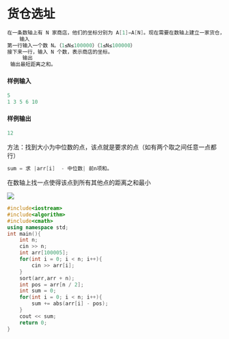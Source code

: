 # 货仓选址

```c++
在一条数轴上有 N 家商店，他们的坐标分别为 A[1]−A[N]。现在需要在数轴上建立一家货仓，每天清晨，从货仓到每家商店都要运送一车商品。为了提高效率，求把货仓建在何处，可以使得货仓到每家商店的距离之和最小，输出最短距离之和。
	输入
第一行输入一个数 N。（1≤N≤100000）（1≤N≤100000）
接下来一行，输入 N 个数，表示商店的坐标。
	 输出
 输出最短距离之和。
```



#### 样例输入

```c++
5
1 3 5 6 10
```

#### 样例输出

```c++
12
```

方法：找到大小为中位数的点，该点就是要求的点（如有两个取之间任意一点都行）

```c++
sum = 求 |arr[i]  - 中位数| 前n项和。
```

在数轴上找一点使得该点到所有其他点的距离之和最小

![](https://images2018.cnblogs.com/blog/1468788/201808/1468788-20180826152931516-857312825.png)

```c++
#include<iostream>
#include<algorithm>
#include<cmath>
using namespace std;
int main(){
    int n;
    cin >> n;
    int arr[100005];
    for(int i = 0; i < n; i++){
        cin >> arr[i];
    }
    sort(arr,arr + n);
    int pos = arr[n / 2];
    int sum = 0;
    for(int i = 0; i < n; i++){
        sum += abs(arr[i] - pos);
    }
	cout << sum;
    return 0;
}
```

